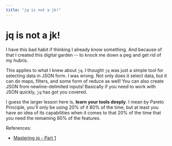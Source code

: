 ```yaml
---
title: "jq is not a jk!"
---
```


# jq is not a jk!

I have this bad habit if thinking I already know something.
And because of that I created this digital garden -- to knock me down a peg
and get rid of my hubris.

This applies to what I knew about `jq`. I thought `jq` was just a simple tool for selecting data in JSON form.
I was wrong. Not only does it select data, but it can do maps, filters, and some form of reduce as well!
You can also create JSON from newline-delimited inputs! Basically if you need to work with JSON quickly, `jq` has got you covered.

I guess the larger lesson here is, **learn your tools deeply**.
I mean by Pareto Principle, you'll only be using 20% of it 80% of the time, but at least you have an idea of its capabilities when it comes to that 20% of the time that you need the remaining 80% of the features.

References:
- [Mastering jq - Part 1](https://codefaster.substack.com/p/mastering-jq-part-1-59c)